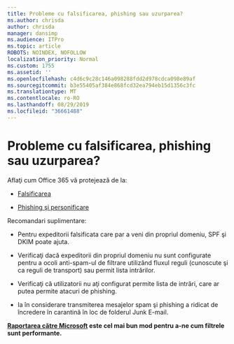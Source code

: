 ```yaml
---
title: Probleme cu falsificarea, phishing sau uzurparea?
ms.author: chrisda
author: chrisda
manager: dansimp
ms.audience: ITPro
ms.topic: article
ROBOTS: NOINDEX, NOFOLLOW
localization_priority: Normal
ms.custom: 1755
ms.assetid: ''
ms.openlocfilehash: c4d6c9c28c146a098288fdd2d978cdca098e89af
ms.sourcegitcommit: b3e55405af384e868fcd32ea794eb15d1356c3fc
ms.translationtype: MT
ms.contentlocale: ro-RO
ms.lasthandoff: 08/29/2019
ms.locfileid: "36661488"
---
```

# <a name="issues-with-spoofing-phishing-or-impersonation"></a>Probleme cu falsificarea, phishing sau uzurparea?

Aflaţi cum Office 365 vă protejează de la:

- [Falsificarea](https://docs.microsoft.com/office365/securitycompliance/anti-spoofing-protection)

- [Phishing şi personificare](https://docs.microsoft.com/office365/securitycompliance/atp-anti-phishing)

Recomandari suplimentare:

- Pentru expeditorii falsificata care par a veni din propriul domeniu, SPF şi DKIM poate ajuta.

- Verificaţi dacă expeditorii din propriul domeniu nu sunt configurate pentru a ocoli anti-spam-ul de filtrare utilizând fluxul reguli (cunoscute şi ca reguli de transport) sau permit lista intrărilor.

- Verificaţi că utilizatorii nu aţi configurat permite lista de intrări, care ar putea permite atacuri de phishing.

- Ia în considerare transmiterea mesajelor spam şi phishing a ridicat de încredere în carantină în loc de folderul Junk E-mail.

**[Raportarea cãtre Microsoft](https://support.office.com/article/b5caa9f1-cdf3-4443-af8c-ff724ea719d2) este cel mai bun mod pentru a-ne cum filtrele sunt performante.**
